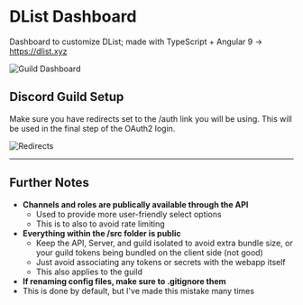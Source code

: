 # DList Dashboard
Dashboard to customize DList; made with TypeScript + Angular 9 -> https://dlist.xyz

![Guild Dashboard](https://dlist.xyz/assets/docs/img/dashboard-v0.1.0b.png)

## Discord Guild Setup
Make sure you have redirects set to the /auth link you will be using.
This will be used in the final step of the OAuth2 login.
  
![Redirects](https://i.ibb.co/5TC6Yn3/redirects.png)

---

## Further Notes
- **Channels and roles are publically available through the API**
  - Used to provide more user-friendly select options
  - This is to also to avoid rate limiting
- **Everything within the /src folder is public**
  - Keep the API, Server, and guild isolated to avoid extra bundle size, or your guild tokens being bundled on the client side (not good)
  - Just avoid associating any tokens or secrets with the webapp itself
  - This also applies to the guild
- **If renaming config files, make sure to .gitignore them**
 - This is done by default, but I've made this mistake many times
